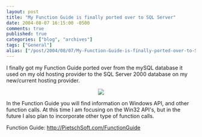 ```yaml
---
layout: post
title: "My Function Guide is finally ported over to SQL Server"
date: 2004-08-07 16:15:00 -0500
comments: true
published: true
categories: ["blog", "archives"]
tags: ["General"]
alias: ["/post/2004/08/07/My-Function-Guide-is-finally-ported-over-to-SQL-Server", "/post/2004/08/07/my-function-guide-is-finally-ported-over-to-sql-server"]
---
```

<!-- more -->
<P>I finally got my Function Guide ported over from the mySQL database it used on my old hosting provider to the SQL Server 2000 database on my new/current hosting provider.</P>
<P>
<CENTER><A href="/functionguide"><IMG src="/FunctionGuide/images/HeaderLogo.GIF" border=0></A></CENTER>
<P>In the Function Guide you will find information on Windows API, and other function calls. At this time I am focusing on the Win32 API's, but in the future I also plan to incorporate other type of function calls.</P>
<P>Function Guide: <A href="/FunctionGuide">http://PietschSoft.com/FunctionGuide</A></B></P>
